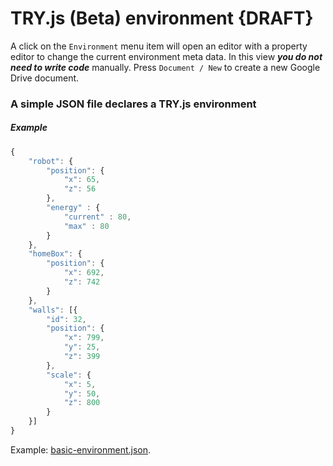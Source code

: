 # TRY.js (Beta) environment {DRAFT}

A click on the ```Environment``` menu item will open an editor with a property editor to change the current environment meta data. In this view ***you do not need to write code*** manually. Press `Document / New` to create a new Google Drive document.  

### A simple JSON file declares a TRY.js environment

##### Example
```javascript
{
    "robot": {
        "position": {
            "x": 65,
            "z": 56
        },
        "energy" : {
            "current" : 80,
            "max" : 80
        }
    },
    "homeBox": {
        "position": {
            "x": 692,
            "z": 742
        }
    },
    "walls": [{
        "id": 32,
        "position": {
            "x": 799,
            "y": 25,
            "z": 399
        },
        "scale": {
            "x": 5,
            "y": 50,
            "z": 800
        }
    }]
}
```


Example: [basic-environment.json](https://github.com/s-a/examples.try.js/blob/master/first%20steps/basic-environment.json).
